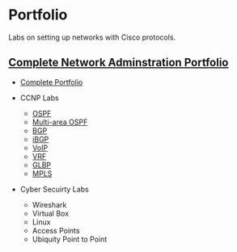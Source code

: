 # Portfolio
Labs on setting up networks with Cisco protocols. 

## <ins>Complete Network Adminstration Portfolio</ins>
 - [Complete Portfolio][COMPLETE]

- CCNP Labs
  - [OSPF][ospf]
  - [Multi-area OSPF][mospf]
  - [BGP][bgp]
  - [iBGP][ibgp]
  - [VoIP][VoIP]
  - [VRF][vrf]
  - [GLBP][glbp]
  - [MPLS][mpls]

- Cyber Secuirty Labs
  - Wireshark
  - Virtual Box
  - Linux
  - Access Points
  - Ubiquity Point to Point

[ospf]: https://github.com/Deleted-0970/Cisco-Networking-Portfolio/tree/main/Writeups/5%20router%20ospf%20v2.docx
[mospf]: https://github.com/Deleted-0970/Cisco-Networking-Portfolio/tree/main/Writeups/multi%20area%20ospf%20v2.docx
[bgp]: https://github.com/Deleted-0970/Cisco-Networking-Portfolio/tree/main/Writeups/BGP%20v2.docx
[ibgp]: https://github.com/Deleted-0970/Cisco-Networking-Portfolio/tree/main/Writeups/IBGP.docx
[voip]: https://github.com/Deleted-0970/Cisco-Networking-Portfolio/tree/main/Writeups/VoIP.docx
[vrf]: https://github.com/Deleted-0970/Cisco-Networking-Portfolio/tree/main/Writeups/VRF.docx
[glbp]: https://github.com/Deleted-0970/Cisco-Networking-Portfolio/tree/main/Writeups/GLBP.docx
[mpls]: https://github.com/Deleted-0970/Cisco-Networking-Portfolio/tree/main/Writeups/MPLS.docx
[aws]: https://github.com/Deleted-0970/Cisco-Networking-Portfolio/tree/main/Writeups/AWS%20Cloud%20Foundations%201-6.docx
[COMPLETE]: https://github.com/Deleted-0970/Cisco-Networking-Portfolio/tree/main/Writeups/Complete%20Portfolio.docx

